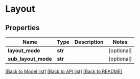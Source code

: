 # Layout

## Properties
Name | Type | Description | Notes
------------ | ------------- | ------------- | -------------
**layout_mode** | **str** |  | [optional] 
**sub_layout_mode** | **str** |  | [optional] 

[[Back to Model list]](../README.md#documentation-for-models) [[Back to API list]](../README.md#documentation-for-api-endpoints) [[Back to README]](../README.md)


